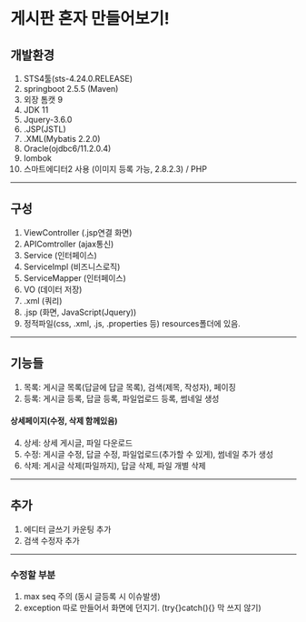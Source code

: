 # 게시판 혼자 만들어보기!

## 개발환경
  1. STS4툴(sts-4.24.0.RELEASE)
  2. springboot 2.5.5 (Maven)
  3. 외장 톰캣 9
  4. JDK 11
  5. Jquery-3.6.0
  6. .JSP(JSTL)
  7. .XML(Mybatis 2.2.0)
  8. Oracle(ojdbc6/11.2.0.4)
  9. lombok
  10. 스마트에디터2 사용 (이미지 등록 가능, 2.8.2.3) / PHP
---
## 구성
  1. ViewController (.jsp연결 화면)
  2. APIComtroller (ajax통신)
  3. Service (인터페이스)
  4. ServiceImpl (비즈니스로직)
  5. ServiceMapper (인터페이스)
  6. VO (데이터 저장)
  7. .xml (쿼리)
  8. .jsp (화면, JavaScript(Jquery))
  9. 정적파일(css, .xml, .js, .properties 등) resources폴더에 있음.
---
## 기능들
  1. 목록: 게시글 목록(답글에 답글 목록), 검색(제목, 작성자), 페이징
  2. 등록: 게시글 등록, 답글 등록, 파일업로드 등록, 썸네일 생성
#### 상세페이지(수정, 삭제 함께있음)
  4. 상세: 상세 게시글, 파일 다운로드
  5. 수정: 게시글 수정, 답글 수정, 파일업로드(추가할 수 있게), 썸네일 추가 생성
  6. 삭제: 게시글 삭제(파일까지), 답글 삭제, 파일 개별 삭제
---
## 추가
  1. 에디터 글쓰기 카운팅 추가
  2. 검색 수정자 추가
---
### 수정할 부분
  1. max seq 주의 (동시 글등록 시 이슈발생)
  2. exception 따로 만들어서 화면에 던지기. (try{}catch(){} 막 쓰지 않기)
